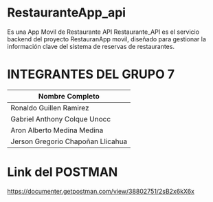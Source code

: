 # RestauranteApp_api
Es una App Movil de Restaurante API 
Restaurante_API es el servicio backend del proyecto RestauranApp movil, diseñado para gestionar la información clave del sistema de reservas de restaurantes.

# INTEGRANTES DEL GRUPO 7
| Nombre Completo                  |
| ---------------------------------|
| Ronaldo Guillen Ramirez          | 
| Gabriel Anthony Colque Unocc     | 
| Aron Alberto Medina Medina       |
| Jerson Gregorio Chapoñan Llicahua| 

# Link del POSTMAN 
https://documenter.getpostman.com/view/38802751/2sB2x6kX6x
